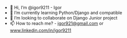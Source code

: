 - 👋 Hi, I’m @igor9211 - Igor
- 🌱 I’m currently learning Python/Django and compatible
- 💞️ I’m looking to collaborate on Django Junior project
- 📫 How to reach me? -  igor921@gmail.com or www.linkedin.com/in/igor9211
